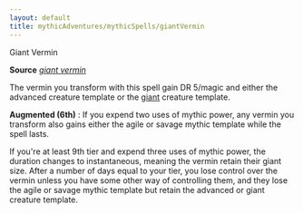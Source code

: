 ```yaml
---
layout: default
title: mythicAdventures/mythicSpells/giantVermin
---
```

Giant Vermin

**Source** [_giant vermin_](spells/giantVermin#_giant-vermin)

The vermin you transform with this spell gain DR 5/magic and either the advanced creature template or the [giant](monsters/creatureTypes#_giant-subtype) creature template.

**Augmented (6th)** : If you expend two uses of mythic power, any vermin you transform also gains either the agile or savage mythic template while the spell lasts.

If you're at least 9th tier and expend three uses of mythic power, the duration changes to instantaneous, meaning the vermin retain their giant size. After a number of days equal to your tier, you lose control over the vermin unless you have some other way of controlling them, and they lose the agile or savage mythic template but retain the advanced or giant creature template.

